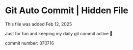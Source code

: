 # Git Auto Commit | Hidden File

This file was added Feb 12, 2025

Just for fun and keeping my daily git commit active 🤪

commit number: 370716
